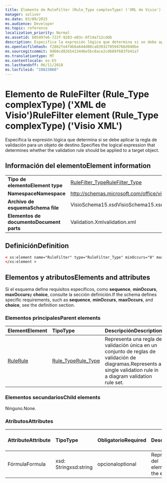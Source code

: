 ```yaml
---
title: Elemento de RuleFilter (Rule_Type complexType) ('XML de Visio')
manager: soliver
ms.date: 03/09/2015
ms.audience: Developer
ms.topic: reference
localization_priority: Normal
ms.assetid: b05497e6-722f-9203-e03c-0f14a712cddb
description: Especifica la expresión lógica que determina si se debe aplicar la regla de validación para un objeto de destino.
ms.openlocfilehash: f2862fe4f4b6a644d80ca0393270594766d940be
ms.sourcegitcommit: 9d60cd82b5413446e5bc8ace2cd689f683fb41a7
ms.translationtype: MT
ms.contentlocale: es-ES
ms.lasthandoff: 06/11/2018
ms.locfileid: "19823060"
---
```

# <a name="rulefilter-element-ruletype-complextype-visio-xml"></a><span data-ttu-id="518e0-103">Elemento de RuleFilter (Rule_Type complexType) ('XML de Visio')</span><span class="sxs-lookup"><span data-stu-id="518e0-103">RuleFilter element (Rule_Type complexType) ('Visio XML')</span></span>

<span data-ttu-id="518e0-104">Especifica la expresión lógica que determina si se debe aplicar la regla de validación para un objeto de destino.</span><span class="sxs-lookup"><span data-stu-id="518e0-104">Specifies the logical expression that determines whether the validation rule should be applied to a target object.</span></span>
  
## <a name="element-information"></a><span data-ttu-id="518e0-105">Información del elemento</span><span class="sxs-lookup"><span data-stu-id="518e0-105">Element information</span></span>

|||
|:-----|:-----|
|<span data-ttu-id="518e0-106">**Tipo de elemento**</span><span class="sxs-lookup"><span data-stu-id="518e0-106">**Element type**</span></span> <br/> |[<span data-ttu-id="518e0-107">RuleFilter_Type</span><span class="sxs-lookup"><span data-stu-id="518e0-107">RuleFilter_Type</span></span>](rulefilter_type-complextypevisio-xml.md) <br/> |
|<span data-ttu-id="518e0-108">**Namespace**</span><span class="sxs-lookup"><span data-stu-id="518e0-108">**Namespace**</span></span> <br/> |http://schemas.microsoft.com/office/visio/2012/main  <br/> |
|<span data-ttu-id="518e0-109">**Archivo de esquema**</span><span class="sxs-lookup"><span data-stu-id="518e0-109">**Schema file**</span></span> <br/> |<span data-ttu-id="518e0-110">VisioSchema15.xsd</span><span class="sxs-lookup"><span data-stu-id="518e0-110">VisioSchema15.xsd</span></span>  <br/> |
|<span data-ttu-id="518e0-111">**Elementos de documento**</span><span class="sxs-lookup"><span data-stu-id="518e0-111">**Document parts**</span></span> <br/> |<span data-ttu-id="518e0-112">Validation.Xml</span><span class="sxs-lookup"><span data-stu-id="518e0-112">validation.xml</span></span>  <br/> |
   
## <a name="definition"></a><span data-ttu-id="518e0-113">Definición</span><span class="sxs-lookup"><span data-stu-id="518e0-113">Definition</span></span>

```XML
< xs:element name="RuleFilter" type="RuleFilter_Type" minOccurs="0" maxOccurs="1" >
</xs:element >
```

## <a name="elements-and-attributes"></a><span data-ttu-id="518e0-114">Elementos y atributos</span><span class="sxs-lookup"><span data-stu-id="518e0-114">Elements and attributes</span></span>

<span data-ttu-id="518e0-115">Si el esquema define requisitos específicos, como **sequence**, **minOccurs**, **maxOccurs**y **choice**, consulte la sección definición.</span><span class="sxs-lookup"><span data-stu-id="518e0-115">If the schema defines specific requirements, such as **sequence**, **minOccurs**, **maxOccurs**, and **choice**, see the definition section.</span></span> 
  
### <a name="parent-elements"></a><span data-ttu-id="518e0-116">Elementos principales</span><span class="sxs-lookup"><span data-stu-id="518e0-116">Parent elements</span></span>

|<span data-ttu-id="518e0-117">**Element**</span><span class="sxs-lookup"><span data-stu-id="518e0-117">**Element**</span></span>|<span data-ttu-id="518e0-118">**Tipo**</span><span class="sxs-lookup"><span data-stu-id="518e0-118">**Type**</span></span>|<span data-ttu-id="518e0-119">**Descripción**</span><span class="sxs-lookup"><span data-stu-id="518e0-119">**Description**</span></span>|
|:-----|:-----|:-----|
|[<span data-ttu-id="518e0-120">Rule</span><span class="sxs-lookup"><span data-stu-id="518e0-120">Rule</span></span>](rule-element-ruleset_type-complextypevisio-xml.md) <br/> |[<span data-ttu-id="518e0-121">Rule_Type</span><span class="sxs-lookup"><span data-stu-id="518e0-121">Rule_Type</span></span>](rule_type-complextypevisio-xml.md) <br/> |<span data-ttu-id="518e0-122">Representa una regla de validación única en un conjunto de reglas de validación de diagramas.</span><span class="sxs-lookup"><span data-stu-id="518e0-122">Represents a single validation rule in a diagram validation rule set.</span></span>  <br/> |
   
### <a name="child-elements"></a><span data-ttu-id="518e0-123">Elementos secundarios</span><span class="sxs-lookup"><span data-stu-id="518e0-123">Child elements</span></span>

<span data-ttu-id="518e0-124">Ninguno.</span><span class="sxs-lookup"><span data-stu-id="518e0-124">None.</span></span>
  
### <a name="attributes"></a><span data-ttu-id="518e0-125">Atributos</span><span class="sxs-lookup"><span data-stu-id="518e0-125">Attributes</span></span>

|<span data-ttu-id="518e0-126">**Attribute**</span><span class="sxs-lookup"><span data-stu-id="518e0-126">**Attribute**</span></span>|<span data-ttu-id="518e0-127">**Tipo**</span><span class="sxs-lookup"><span data-stu-id="518e0-127">**Type**</span></span>|<span data-ttu-id="518e0-128">**Obligatorio**</span><span class="sxs-lookup"><span data-stu-id="518e0-128">**Required**</span></span>|<span data-ttu-id="518e0-129">**Descripción**</span><span class="sxs-lookup"><span data-stu-id="518e0-129">**Description**</span></span>|<span data-ttu-id="518e0-130">**Valores posibles**</span><span class="sxs-lookup"><span data-stu-id="518e0-130">**Possible values**</span></span>|
|:-----|:-----|:-----|:-----|:-----|
|<span data-ttu-id="518e0-131">Fórmula</span><span class="sxs-lookup"><span data-stu-id="518e0-131">Formula</span></span>  <br/> |<span data-ttu-id="518e0-132">xsd: String</span><span class="sxs-lookup"><span data-stu-id="518e0-132">xsd:string</span></span>  <br/> |<span data-ttu-id="518e0-133">opcional</span><span class="sxs-lookup"><span data-stu-id="518e0-133">optional</span></span>  <br/> |<span data-ttu-id="518e0-134">Representa la fórmula del elemento.</span><span class="sxs-lookup"><span data-stu-id="518e0-134">Represents the element's formula.</span></span>  <br/> |<span data-ttu-id="518e0-135">Valores de la xsd: String.</span><span class="sxs-lookup"><span data-stu-id="518e0-135">Values of the xsd:string.</span></span>  <br/> |
   


